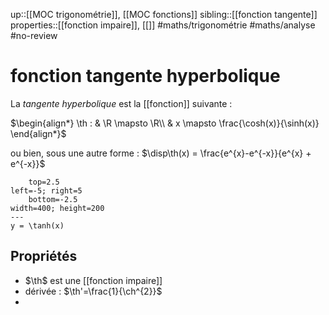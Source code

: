 up::[[MOC trigonométrie]], [[MOC fonctions]]
sibling::[[fonction tangente]]
properties::[[fonction impaire]], [[]]
#maths/trigonométrie #maths/analyse #no-review 
# fonction tangente hyperbolique
La _tangente hyperbolique_ est la [[fonction]] suivante :

$\begin{align*} \th : & \R \mapsto \R\\ & x \mapsto \frac{\cosh(x)}{\sinh(x)} \end{align*}$

ou bien, sous une autre forme :
$\disp\th(x) = \frac{e^{x}-e^{-x}}{e^{x} + e^{-x}}$


```desmos-graph
    top=2.5
left=-5; right=5
    bottom=-2.5
width=400; height=200
---
y = \tanh(x)
```


## Propriétés

 - $\th$ est une [[fonction impaire]]
 - dérivée : $\th'=\frac{1}{\ch^{2}}$
 - 

